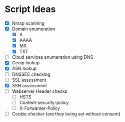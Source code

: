 # Script Ideas
- [x] Nmap scanning
- [x] Domain enumeration
	- [x] A
	- [x] AAAA
	- [x] MX
	- [x] TXT
- [ ] Cloud services enumeration using DNS
- [x] Geoip lookup
- [x] ASN lookup
- [ ] DNSSEC checking
- [ ] SSL assessment
- [x] SSH assessment
- [ ] Webserver Header checks
	- [ ] HSTS
	- [ ] Content-security-policy
	- [ ] X-Forwarder-Policy
- [ ] Cookie checker (are they being set without consent)

